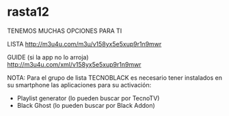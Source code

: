 # rasta12

TENEMOS MUCHAS OPCIONES PARA TI

LISTA
http://m3u4u.com/m3u/v158yx5e5xup9r1n9mwr

GUIDE (si la app no lo arroja) 
http://m3u4u.com/xml/v158yx5e5xup9r1n9mwr

NOTA: Para el grupo de lista TECNOBLACK es necesario tener instalados en su smartphone las aplicaciones para su activación:

* Playlist generator (lo pueden buscar por TecnoTV)
* Black Ghost (lo pueden buscar por Black Addon)
